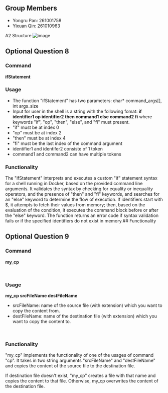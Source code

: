 ## Group Members
* Yongru Pan: 261001758
* Yixuan Qin: 261010963

A2 Structure
![image](https://github.com/WYRP/ECSE-427-Assignments/assets/93948251/076ee4d5-97bd-4d4a-b3a5-90de4a6e7806)



## Optional Question 8
### Command
**ifStatement**
<br>

### Usage
* The function "ifStatement" has two parameters: char* command_args[], int args_size
* Input for user in the shell is a string with the following fomat: 
**if identifier1 op identifier2 then command1 else command2 fi**
where keywords "if", "op", "then", "else", and "fi" must present.
* "if" must be at index 0
* "op" must be at index 2
* "then" must be at index 4
* "fi" must be the last index of the command argument
* identifier1 and identifer2 consiste of 1 token
* command1 and command2 can have multiple tokens

### Functionality
The "ifStatement" interprets and executes a custom "if" statement syntax for a shell running in Docker, based on the provided command line arguments. It validates the syntax by checking for equality or inequality operators, and the presence of "then" and "fi" keywords, and searches for an "else" keyword to determine the flow of execution. If identifiers start with $, it attempts to fetch their values from memory; then, based on the evaluation of the condition, it executes the command block before or after the "else" keyword. The function returns an error code if syntax validation fails or if the specified identifiers do not exist in memory.## Functionality


## Optional Question 9
### Command
**<p>my_cp</p>**
<br>

### Usage
**my_cp srcFileName destFileName**

* srcFileName: name of the source file (with extension) which you want to copy the content from.
* destFileName: name of the destination file (with extension) which you want to copy the content to.
<br>

### Functionality
<p>"my_cp" implements the functionality of one of the usages of command "cp". It takes in two string arguments "srcFileName" and "destFileName" and copies the content of the source file to the destination file.</p>
<p>If destination file doesn't exist, "my_cp" creates a file with that name and copies the content to that file. Otherwise, my_cp overwrites the content of the destination file.</p>
<br>
